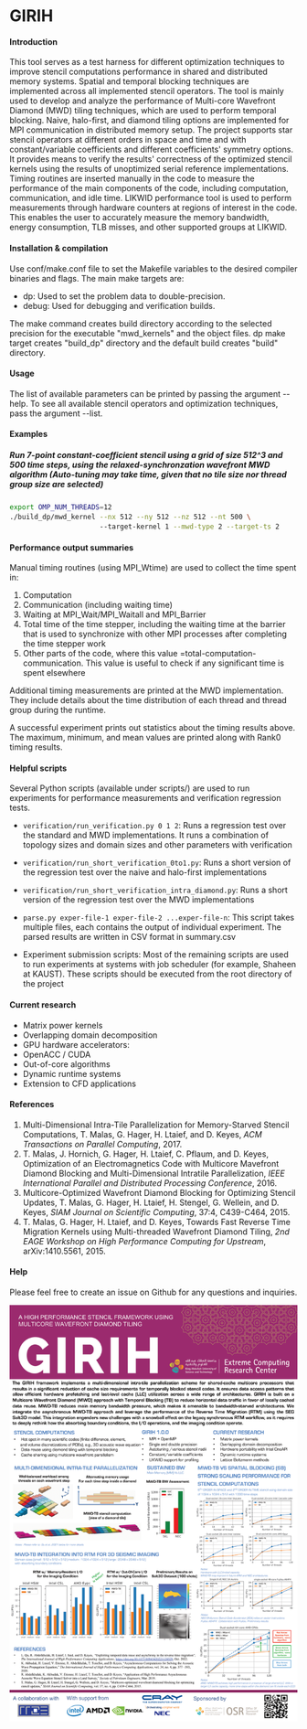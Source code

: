 GIRIH
============

#### Introduction
This tool serves as a test harness for different optimization techniques to
improve stencil computations performance in shared and distributed memory
systems. Spatial and temporal blocking techniques are implemented across all 
implemented stencil operators. The tool is mainly used to develop and analyze 
the performance of Multi-core Wavefront Diamond (MWD) tiling techniques, which 
are used to perform temporal blocking. Naive, halo-first, and diamond tiling 
options are implemented for MPI communication in distributed memory setup. The 
project supports star stencil operators at different orders in space and time 
and with constant/variable coefficients and different coefficients' symmetry 
options. It provides means to verify the results' correctness of the optimized 
stencil kernels using the results of unoptimized serial reference 
implementations. Timing routines are inserted manually in the code to measure 
the performance of the main components of the code, including computation, 
communication, and idle time.
LIKWID performance tool is used to perform measurements through hardware 
counters at regions of interest in the code. This enables the user to accurately 
measure the memory bandwidth, energy consumption, TLB misses, and other 
supported groups at LIKWID.


#### Installation & compilation
Use conf/make.conf file to set the Makefile variables to the 
desired compiler binaries and flags. The main make targets are:
* dp: Used to set the problem data to double-precision.
* debug: Used for debugging and verification builds.

The make command creates build directory according to the selected precision for 
the executable "mwd_kernels" and the object files. dp make target creates "build_dp" 
directory and the default build creates "build" directory.


#### Usage
The list of available parameters can be printed by passing the argument --help.
To see all available stencil operators and optimization techniques, pass the 
argument --list.

#### Examples
##### Run 7-point constant-coefficient stencil using a grid of size 512^3 and 500 time steps, using the relaxed-synchronzation wavefront MWD algorithm (Auto-tuning may take time, given that no tile size nor thread group size are selected)

```sh
export OMP_NUM_THREADS=12
./build_dp/mwd_kernel --nx 512 --ny 512 --nz 512 --nt 500 \ 
                      --target-kernel 1 --mwd-type 2 --target-ts 2
```

#### Performance output summaries
Manual timing routines (using MPI_Wtime) are used to collect the time spent in:
  1) Computation
  2) Communication (including waiting time)
  3) Waiting at MPI_Wait/MPI_Waitall and MPI_Barrier
  4) Total time of the time stepper, including the waiting time at the barrier
     that is used to synchronize with other MPI processes after completing the 
     time stepper work
  5) Other parts of the code, where this value =total-computation-communication.
     This value is useful to check if any significant time is spent elsewhere

Additional timing measurements are printed at the MWD implementation. They 
include details about the time distribution of each thread and thread group 
during the runtime.

A successful experiment prints out statistics about the timing results above. 
The maximum, minimum, and mean values are printed along with Rank0 timing 
results.


#### Helpful scripts
Several Python scripts (available under scripts/) are used to run experiments 
for performance measurements and verification regression tests.
- `verification/run_verification.py 0 1 2`: 
       Runs a regression test over the standard and MWD implementations. It 
       runs a combination of topology sizes and domain sizes and other 
       parameters with verification 

- `verification/run_short_verification_0to1.py`:
       Runs a short version of the regression test over the naive and halo-first
       implementations

- `verification/run_short_verification_intra_diamond.py`:
       Runs a short version of the regression test over the MWD implementations

- `parse.py exper-file-1 exper-file-2 ...exper-file-n`:
       This script takes multiple files, each contains the output of individual
       experiment. The parsed results are written in CSV format in summary.csv

- Experiment submission scripts: 
        Most of the remaining scripts are used to run experiments at systems 
        with job scheduler (for example, Shaheen at KAUST). These scripts should 
	be executed from the root directory of the project


#### Current research
*  Matrix power kernels
*  Overlapping domain decomposition 
*  GPU hardware accelerators:
*  OpenACC / CUDA 
*  Out-of-core algorithms
*  Dynamic runtime systems
*  Extension to CFD applications


#### References
1. Multi-Dimensional Intra-Tile Parallelization for Memory-Starved Stencil Computations,
T. Malas, G. Hager, H. Ltaief, and D. Keyes,
*ACM Transactions on Parallel Computing*, 2017.
2. T. Malas, J. Hornich, G. Hager, H. Ltaief, C. Pflaum, and D. Keyes, Optimization of an
Electromagnetics Code with Multicore Mavefront Diamond Blocking and Multi-Dimensional Intratile
Parallelization, *IEEE International Parallel and Distributed Processing Conference*, 2016.
3. Multicore-Optimized Wavefront Diamond Blocking for Optimizing Stencil Updates,
T. Malas, G. Hager, H. Ltaief, H. Stengel, G. Wellein, and D. Keyes,
*SIAM Journal on Scientific Computing*, 37:4, C439-C464, 2015.
4. T. Malas, G. Hager, H. Ltaief, and D. Keyes, Towards Fast Reverse Time Migration Kernels
using Multi-threaded Wavefront Diamond Tiling, *2nd EAGE Workshop on High Performance
Computing for Upstream*, arXiv:1410.5561, 2015.

#### Help
Please feel free to create an issue on Github for any questions and inquiries.

![Handout](docs/GIRIH-handout-SC22.png)

